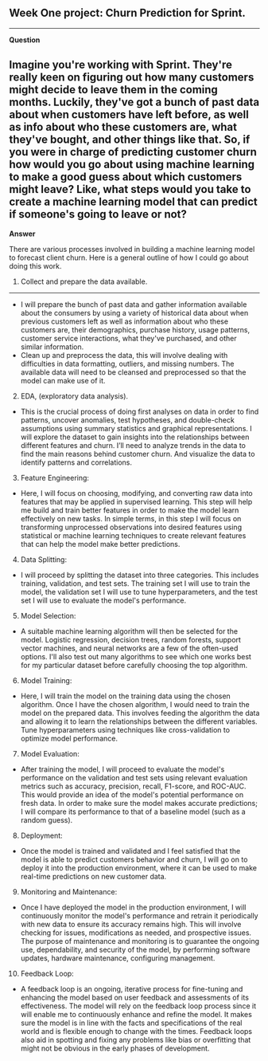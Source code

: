 ## **Week One project: Churn Prediction for Sprint.**

---

**Question**

Imagine you're working with Sprint. They're really keen on figuring out how many customers might decide 
to leave them in the coming months. Luckily, they've got a bunch of past data about when customers have 
left before, as well as info about who these customers are, what they've bought, and other things like that.
 So, if you were in charge of predicting customer churn how would you go about using machine learning to make
 a good guess about which customers might leave? Like, what steps would you take to create a machine learning 
 model that can predict if someone's going to leave or not?
---

**Answer**

There are various processes involved in building a machine learning model to forecast client churn. 
Here is a general outline of how I could go about doing this work.

1.	Collect and prepare the data available.
---
- I will prepare the bunch of past data and gather information available about the consumers by using a variety of historical data about when previous customers left as well as information about who these customers are, their demographics, purchase history, usage patterns, customer service interactions, what they've purchased, and other similar information.
- Clean up and preprocess the data, this will involve dealing with difficulties in data formatting, outliers, and missing numbers. The available data will need to be cleansed and preprocessed so that the model can make use of it.

2.	EDA, (exploratory data analysis).
- This is the crucial process of doing first analyses on data in order to find patterns, uncover anomalies, test hypotheses, and double-check assumptions using summary statistics and graphical representations. I will explore the dataset to gain insights into the relationships between different features and churn. I’ll need to analyze trends in the data to find the main reasons behind customer churn. And visualize the data to identify patterns and correlations.

3.	Feature Engineering:
- Here, I will focus on choosing, modifying, and converting raw data into features that may be applied in supervised learning. This step will help me build and train better features in order to make the model learn effectively on new tasks. In simple terms, in this step I will focus on transforming unprocessed observations into desired features using statistical or machine learning techniques to create relevant features that can help the model make better predictions. 

4.	Data Splitting:
- I will proceed by splitting the dataset into three categories. This includes training, validation, and test sets. The training set I will use to train the model, the validation set I will use to tune hyperparameters, and the test set I will use to evaluate the model's performance.

5.	Model Selection: 
- A suitable machine learning algorithm will then be selected for the model. Logistic regression, decision trees, random forests, support vector machines, and neural networks are a few of the often-used options. I'll also test out many algorithms to see which one works best for my particular dataset before carefully choosing the top algorithm.

6.	Model Training:
- Here, I will train the model on the training data using the chosen algorithm. Once I have the chosen algorithm, I would need to train the model on the prepared data. This involves feeding the algorithm the data and allowing it to learn the relationships between the different variables. Tune hyperparameters using techniques like cross-validation to optimize model performance.

7.	Model Evaluation:
- After training the model, I will proceed to evaluate the model's performance on the validation and test sets using relevant evaluation metrics such as accuracy, precision, recall, F1-score, and ROC-AUC. This would provide an idea of the model's potential performance on fresh data. In order to make sure the model makes accurate predictions; I will compare its performance to that of a baseline model (such as a random guess).

8.	Deployment:
- Once the model is trained and validated and I feel satisfied that the model is able to predict customers behavior and churn, I will go on to deploy it into the production environment, where it can be used to make real-time predictions on new customer data.

9.	Monitoring and Maintenance:
- Once 	I have deployed the model in the production environment, I will continuously monitor the model's performance and retrain it periodically with new data to ensure its accuracy remains high. This will involve checking for issues, modifications as needed, and prospective issues. The purpose of maintenance and monitoring is to guarantee the ongoing use, dependability, and security of the model, by performing software updates, hardware maintenance, configuring management.

10.	Feedback Loop:
- A feedback loop is an ongoing, iterative process for fine-tuning and enhancing the model based on user feedback and assessments of its effectiveness. The model will rely on the feedback loop process since it will enable me to continuously enhance and refine the model. It makes sure the model is in line with the facts and specifications of the real world and is flexible enough to change with the times. Feedback loops also aid in spotting and fixing any problems like bias or overfitting that might not be obvious in the early phases of development.
